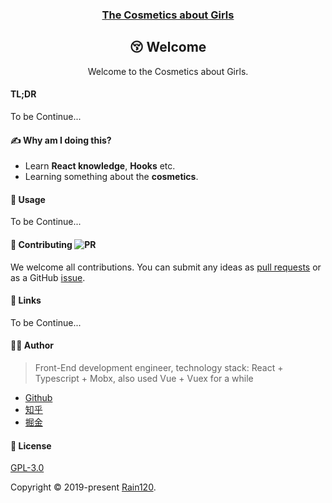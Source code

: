 <h3 align="center">
  <a href="https://github.com/Rain120/the-cosmetics-about-girls">The Cosmetics about Girls</a>
</h3>

<div align="center">

## 😚 Welcome

Welcome to the Cosmetics about Girls.

</div>

#### TL;DR

To be Continue...

#### ✍ Why am I doing this?

- Learn **React knowledge**, **Hooks** etc.
- Learning something about the **cosmetics**.


#### 🔨 Usage

To be Continue...

#### 🤝 Contributing ![PR](https://img.shields.io/badge/PRs-Welcome-orange?style=flat-square&logo=appveyor)

We welcome all contributions. You can submit any ideas as [pull requests](https://github.com/Rain120/the-cosmetics-about-girls/pulls) or as a GitHub [issue](https://github.com/Rain120/the-cosmetics-about-girls/issues). 

#### 🔗 Links

To be Continue...

#### 👨‍🏭 Author

> Front-End development engineer, technology stack: React + Typescript + Mobx, also used Vue + Vuex for a while

- [Github](https://github.com/Rain120)
- [知乎](https://www.zhihu.com/people/yan-yang-nian-hua-120/activities)
- [掘金](https://juejin.im/user/57c616496be3ff00584f54db)

#### 📝 License

[GPL-3.0](https://github.com/Rain120/the-cosmetics-about-girls/blob/master/LICENSE)

Copyright © 2019-present [Rain120](https://github.com/Rain120).